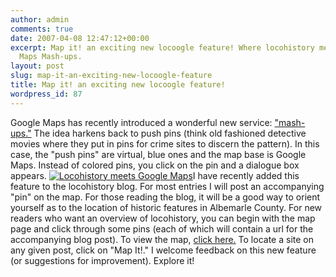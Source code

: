 ```yaml
---
author: admin
comments: true
date: 2007-04-08 12:47:12+00:00
excerpt: Map it! an exciting new locoogle feature! Where locohistory meets the Google
  Maps Mash-ups.
layout: post
slug: map-it-an-exciting-new-locoogle-feature
title: Map it! an exciting new locoogle feature!
wordpress_id: 87
---
```


Google Maps has recently introduced a wonderful new service: ["mash-ups."](http://googlemapsmania.blogspot.com/) The idea harkens back to push pins (think old fashioned detective movies where they put in pins for crime sites to discern the pattern). In this case, the "push pins" are virtual, blue ones and the map base is Google Maps. Instead of colored pins, you click on the pin and a dialogue box appears. [![Locohistory meets Google Maps](http://www.locohistory.org/blog/wp-content/uploads/2007/04/locoogle.jpg)](http://www.locohistory.org/blog/?attachment_id=88)I have recently added this feature to the locohistory blog. For most entries I will post an accompanying "pin" on the map. For those reading the blog, it will be a good way to orient yourself as to the location of historic features in Albemarle County. For new readers who want an overview of locohistory, you can begin with the map page and click through some pins (each of which will contain a url for the accompanying blog post). To view the map, [click here.](http://maps.google.com/maps/ms?hl=en&q=&ie=UTF8&z=10&ll=38.056742,-78.677216&spn=0.448748,0.88028&om=1&msid=111064276438729927315.00000111ce472b03be511&msa=0) To locate a site on any given post, click on "Map It!." I welcome feedback on this new feature (or suggestions for improvement). Explore it!
